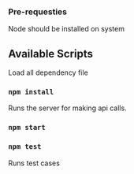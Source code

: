 
### Pre-requesties
Node should be installed on system 

## Available Scripts

Load all dependency file


### `npm install`

Runs the server for making api calls.

### `npm start`


### `npm test`

Runs test cases
